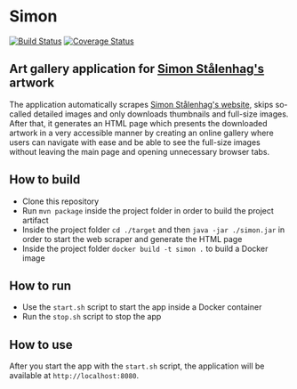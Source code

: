Simon
=====
[![Build Status](https://travis-ci.org/maseev/simon.svg?branch=master)](https://travis-ci.org/maseev/simon)
[![Coverage Status](https://coveralls.io/repos/github/maseev/simon/badge.svg?branch=master)](https://coveralls.io/github/maseev/simon?branch=master)

Art gallery application for [Simon Stålenhag's](https://simonstalenhag.se/) artwork
-----------
The application automatically scrapes [Simon Stålenhag's website](https://simonstalenhag.se/), 
skips so-called detailed images and only downloads thumbnails and full-size images. 
After that, it generates an HTML page which presents the downloaded artwork in a very accessible 
manner by creating an online gallery where users can navigate with ease and be able to see the 
full-size images without leaving the main page and opening unnecessary browser tabs.

How to build
------------
* Clone this repository
* Run `mvn package` inside the project folder in order to build the project artifact
* Inside the project folder `cd ./target` and then `java -jar ./simon.jar` in order to start 
the 
web scraper and generate the HTML page
* Inside the project folder `docker build -t simon .` to build a Docker image 

How to run
----------
* Use the `start.sh` script to start the app inside a Docker container
* Run the `stop.sh` script to stop the app


How to use
----------
After you start the app with the `start.sh` script, the application will be available at 
`http://localhost:8080`.
